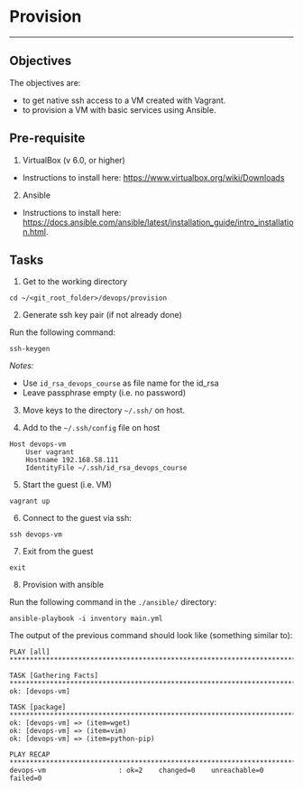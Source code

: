# Provision
-------------------------

## Objectives

The objectives are:
- to get native ssh access to a VM created with Vagrant.
- to provision a VM with basic services using Ansible.


## Pre-requisite
1. VirtualBox (v 6.0, or higher)<br>
* Instructions to install here: https://www.virtualbox.org/wiki/Downloads 

2. Ansible 
* Instructions to install here: https://docs.ansible.com/ansible/latest/installation_guide/intro_installation.html.




## Tasks

1. Get to the working directory

`cd ~/<git_root_folder>/devops/provision`



2. Generate ssh key pair (if not already done)

Run the following command:

`ssh-keygen`

*Notes:*<br>
- Use `id_rsa_devops_course` as file name for the id_rsa
- Leave passphrase empty (i.e. no password)


3. Move keys to the directory `~/.ssh/` on host.


4. Add to the `~/.ssh/config` file on host

```
Host devops-vm
	User vagrant
	Hostname 192.168.58.111
	IdentityFile ~/.ssh/id_rsa_devops_course
```

5. Start the guest (i.e. VM)

`vagrant up`


6. Connect to the guest via ssh:

`ssh devops-vm`


7. Exit from the guest

`exit`


8. Provision with ansible

Run the following command in the `./ansible/` directory:

`ansible-playbook -i inventory main.yml`


The output of the previous command should look like (something similar to):

```
PLAY [all] ***********************************************************************************************************

TASK [Gathering Facts] ***********************************************************************************************
ok: [devops-vm]

TASK [package] *******************************************************************************************************
ok: [devops-vm] => (item=wget)
ok: [devops-vm] => (item=vim)
ok: [devops-vm] => (item=python-pip)

PLAY RECAP ***********************************************************************************************************
devops-vm                  : ok=2    changed=0    unreachable=0    failed=0   
```



